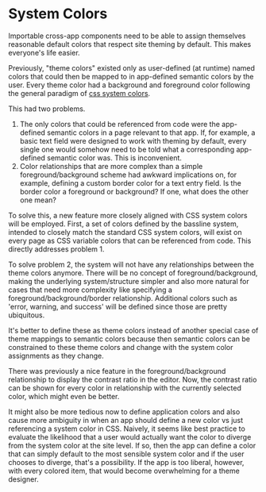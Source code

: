 # System Colors

Importable cross-app components need to be able to assign
themselves reasonable default colors that respect site theming
by default. This makes everyone's life easier.

Previously, "theme colors" existed only as user-defined (at
runtime) named colors that could then be mapped to in
app-defined semantic colors by the user.  Every theme color
had a background and foreground color following the general
paradigm of [css system
colors](https://www.w3.org/TR/css-color-4/#css-system-colors).

This had two problems.

1. The only colors that could be referenced from code were the
   app-defined semantic colors in a page relevant to that app.
If, for example, a basic text field were designed to work with
theming by default, every single one would somehow need to be
told what a corresponding app-defined semantic color was.
This is inconvenient.
2. Color relationships that are more complex than a simple
   foreground/background scheme had awkward implications on,
for example, defining a custom border color for a text entry
field.  Is the border color a foreground or background? If
one, what does the other one mean?

To solve this, a new feature more closely aligned with CSS
system colors will be employed.  First, a set of colors
defined by the bassline system, intended to closely match the
standard CSS system colors, will exist on every page as CSS
variable colors that can be referenced from code.  This
directly addresses problem 1.

To solve problem 2, the system will not have any relationships
between the theme colors anymore.  There will be no concept of
foreground/background, making the underlying system/structure
simpler and also more natural for cases that need more
complexity like specifying a foreground/background/border
relationship.  Additional colors such as 'error, warning, and
success' will be defined since those are pretty ubiquitous.

It's better to define these as theme colors instead of another
special case of theme mappings to semantic colors because then
semantic colors can be constrained to these theme colors and
change with the system color assignments as they change.

There was previously a nice feature in the
foreground/background relationship to display the contrast
ratio in the editor.  Now, the contrast ratio can be shown for
every color in relationship with the currently selected color,
which might even be better.

It might also be more tedious now to define application colors
and also cause more ambiguity in when an app should define a
new color vs just referencing a system color in CSS.  Naively,
it seems like best practice to evaluate the likelihood that a
user would actually want the color to diverge from the system
color at the site level.  If so, then the app can define a
color that can simply default to the most sensible system
color and if the user chooses to diverge, that's a
possibility.  If the app is too liberal, however, with every
colored item, that would become overwhelming for a theme
designer.

